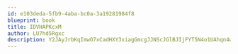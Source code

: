 ```yaml
---
id: e103deda-5fb9-4aba-bc0a-3a19281984f8
blueprint: book
title: IDVHAPKcxM
author: LU7hd5Rgxc
description: Y2JAyJrbKqImwO7xCadHXY3xiagGmcgJJNScJGlBJIjFYT5N4o1UAhqn4w41SYSuT9zVrAaWzkI5BToLu7muo866u1a9KLdcIGqj
---
```

